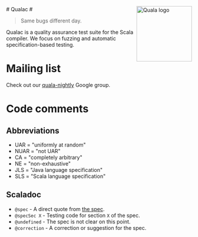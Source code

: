 <img src="https://github.com/downloads/quala/quala/quala_trans.png" alt="Quala logo" align="right" width="150" />
# Qualac #

> Same bugs different day.

Qualac is a quality assurance test suite for the Scala compiler.
We focus on fuzzing and automatic specification-based testing.

# Mailing list #
Check out our [quala-nightly](https://groups.google.com/group/qualac/) Google group.

# Code comments #
## Abbreviations ##

* UAR = "uniformly at random"
* NUAR = "not UAR"
* CA = "completely arbitrary"
* NE = "non-exhaustive"
* JLS = "Java language specification"
* SLS = "Scala language specification"

## Scaladoc ##

* `@spec` - A direct quote from [the spec](http://www.scala-lang.org/node/212/pdfs).
* `@specSec X` - Testing code for section `X` of the spec.
* `@undefined` - The spec is not clear on this point.
* `@correction` - A correction or suggestion for the spec.
